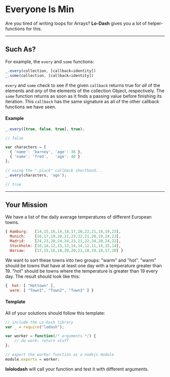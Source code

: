 # Everyone Is Min #
Are you tired of writing loops for Arrays? **Lo-Dash** gives you a lot of
helper-functions for this.
* * *
## Such As? ##
For example, the `every` and `some` functions:
```js
_.every(collection, [callback=identity])
_.some(collection, [callback=identity])
```
`every` and `some` check to see if the given `callback` returns true for *all*
of the elements and *any* of the elements of the collection Object, respectively.
The `some` function returns as soon as it finds a passing value before finishing
its iteration. This `callback` has the same signature as all of the other callback
functions we have seen.

#### Example ####
```js
_.every([true, false, true], true);

// false

var characters = [
  { 'name': 'barney', 'age': 36 },
  { 'name': 'fred',   'age': 40 }
];

// using the ".pluck" callback shorthand...
_.every(characters, 'age');

// true
```

* * *
## Your Mission ##
We have a list of the daily average temperatures of different European towns.
```js
{ Hamburg:   [14,15,16,14,18,17,20,22,21,18,19,23],
  Munich:    [16,17,19,20,21,23,22,21,20,19,24,23],
  Madrid:    [24,23,20,24,24,23,21,22,24,20,24,22],
  Stockholm: [16,14,12,15,13,14,14,12,11,14,15,14],
  Warsaw:    [17,15,16,18,20,20,21,18,19,18,17,20] }
```
We want to sort these towns into two groups: "warm" and "hot". "warm" should
be towns that have at least one day with a temperature greater than 19. "hot"
should be towns where the temperature is greater than 19 every day. The result
should look like this:
```js
{  hot: [ "Hottown" ],
  warm: [ "Town1", "Town2", "Town3" ] }
```

#### Template ####
All of your solutions should follow this template:
```js
// include the Lo-Dash library
var _ = require("lodash");

var worker = function(/* arguments */) {
    // do work; return stuff
};

// export the worker function as a nodejs module
module.exports = worker;
```
**lololodash** will call your function and test it with different arguments.
